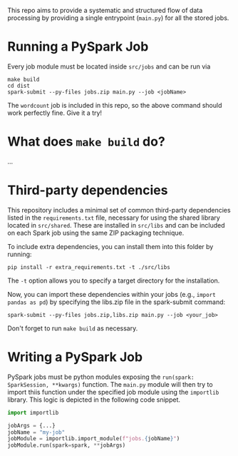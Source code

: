This repo aims to provide a systematic and structured flow of data
processing by providing a single entrypoint (``main.py``) for all the stored 
jobs.


# Running a PySpark Job

Every job module must be located inside ``src/jobs`` and can be run via

```
make build
cd dist 
spark-submit --py-files jobs.zip main.py --job <jobName>
```

The ``wordcount`` job is included in this repo, so the above command should work perfectly fine. Give it a try!


# What does ``make build`` do?
...



# Third-party dependencies

This repository includes a minimal set of common third-party dependencies listed in the ``requirements.txt`` file, necessary for using the shared library located in ``src/shared``. These are installed in ``src/libs`` and can be included on each 
Spark job using the same ZIP packaging technique.

To include extra dependencies, you can install them into this folder by running:

```
pip install -r extra_requirements.txt -t ./src/libs
```

The ``-t`` option allows you to specify a target directory for the installation.

Now, you can import these dependencies within your jobs (e.g., ``import pandas as pd``) by specifying the libs.zip file in the spark-submit command:

```
spark-submit --py-files jobs.zip,libs.zip main.py --job <your_job>
```

Don't forget to run ``make build`` as necessary.



# Writing a PySpark Job
PySpark jobs must be python modules exposing the 
``run(spark: SparkSession, **kwargs)`` function.
The ``main.py`` module will then try to import thiis function under the 
specified job module using the ``importlib`` library. This logic is depicted 
in the following code snippet.

```python
import importlib

jobArgs = {...} 
jobName = "my-job"
jobModule = importlib.import_module(f"jobs.{jobName}")
jobModule.run(spark=spark, **jobArgs)
```




